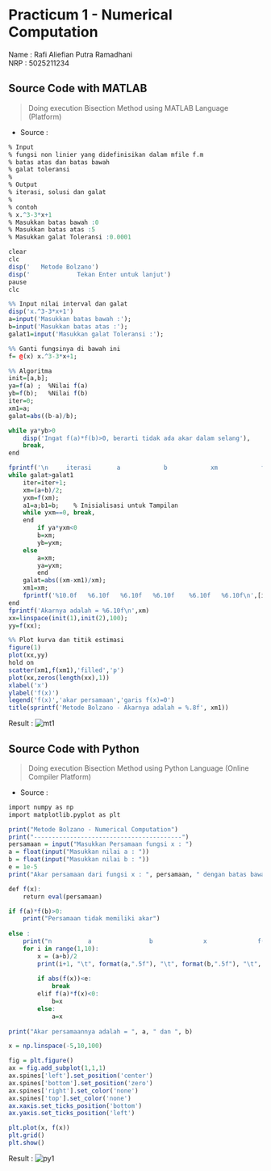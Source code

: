 # Practicum 1 - Numerical Computation

 Name           : Rafi Aliefian Putra Ramadhani        
 NRP            : 5025211234                          


## Source Code with MATLAB 
>Doing execution Bisection Method using MATLAB Language (Platform)
 - Source :
```R
% Input
% fungsi non linier yang didefinisikan dalam mfile f.m
% batas atas dan batas bawah
% galat toleransi
%
% Output
% iterasi, solusi dan galat
% 
% contoh
% x.^3-3*x+1
% Masukkan batas bawah :0
% Masukkan batas atas :5
% Masukkan galat Toleransi :0.0001

clear
clc
disp('   Metode Bolzano')
disp('             Tekan Enter untuk lanjut')
pause
clc

%% Input nilai interval dan galat
disp('x.^3-3*x+1')
a=input('Masukkan batas bawah :');
b=input('Masukkan batas atas :');
galat1=input('Masukkan galat Toleransi :');

%% Ganti fungsinya di bawah ini
f= @(x) x.^3-3*x+1;

%% Algoritma
init=[a,b];
ya=f(a) ;  %Nilai f(a)
yb=f(b);   %Nilai f(b)
iter=0;
xm1=a;
galat=abs((b-a)/b);

while ya*yb>0
    disp('Ingat f(a)*f(b)>0, berarti tidak ada akar dalam selang'),
    break,
end

fprintf('\n     iterasi       a            b            xm            f(xm)           Galat\n');
while galat>galat1
    iter=iter+1;
    xm=(a+b)/2;
    yxm=f(xm);
    a1=a;b1=b;    % Inisialisasi untuk Tampilan
    while yxm==0, break,
    end
        if ya*yxm<0
        b=xm;
        yb=yxm;
    else
        a=xm;
        ya=yxm;
        end
    galat=abs((xm-xm1)/xm);
    xm1=xm;
    fprintf('%10.0f   %6.10f   %6.10f   %6.10f    %6.10f   %6.10f\n',[iter;a1;b1;xm;yxm;galat])
end
fprintf('Akarnya adalah = %6.10f\n',xm)
xx=linspace(init(1),init(2),100);
yy=f(xx);

%% Plot kurva dan titik estimasi
figure(1)
plot(xx,yy)
hold on
scatter(xm1,f(xm1),'filled','p')
plot(xx,zeros(length(xx),1))
xlabel('x')
ylabel('f(x)')
legend('f(x)','akar persamaan','garis f(x)=0')
title(sprintf('Metode Bolzano - Akarnya adalah = %.8f', xm1))
```
Result :
![mt1](https://user-images.githubusercontent.com/91828276/196020410-31b0b064-9c0f-4051-ad59-548db48f98ee.png) 
</br>

## Source Code with Python
>Doing execution Bisection Method using Python Language (Online Compiler Platform)
 - Source :
```R
import numpy as np
import matplotlib.pyplot as plt

print("Metode Bolzano - Numerical Computation")
print("-----------------------------------------")
persamaan = input("Masukkan Persamaan fungsi x : ")
a = float(input("Masukkan nilai a : "))
b = float(input("Masukkan nilai b : "))
e = 1e-5
print("Akar persamaan dari fungsi x : ", persamaan, " dengan batas bawah : ", a, " dan batas atas : ", b)

def f(x):
    return eval(persamaan)

if f(a)*f(b)>0:
    print("Persamaan tidak memiliki akar")
    
else :
    print("n          a                b              x              f(a)            f(b)             f(x)")
    for i in range(1,10):
        x = (a+b)/2
        print(i+1, "\t", format(a,".5f"), "\t", format(b,".5f"), "\t", format(x, ".5f"), "\t", format(f(a),".5f"), "\t", format(f(b),".5f"), "\t", format(f(x),".5f"))
        
        if abs(f(x))<e:
            break
        elif f(a)*f(x)<0:
            b=x
        else:
            a=x
            
print("Akar persamaannya adalah = ", a, " dan ", b)

x = np.linspace(-5,10,100)

fig = plt.figure()
ax = fig.add_subplot(1,1,1)
ax.spines['left'].set_position('center')
ax.spines['bottom'].set_position('zero')
ax.spines['right'].set_color('none')
ax.spines['top'].set_color('none')
ax.xaxis.set_ticks_position('bottom')
ax.yaxis.set_ticks_position('left')

plt.plot(x, f(x))
plt.grid()
plt.show()
```
Result :
![py1](https://user-images.githubusercontent.com/91828276/196020415-1dca852b-6eb9-45a4-b90e-794c49655a64.png)
</br>

